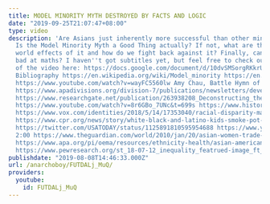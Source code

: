 ```yaml
---
title: MODEL MINORITY MYTH DESTROYED BY FACTS AND LOGIC
date: "2019-09-25T21:07:47+08:00"
type: video
description: 'Are Asians just inherently more successful than other minority groups?
  Is the Model Minority Myth a Good Thing actually? If not, what are the harmful real
  world effects of it and how do we fight back against it? Finally, can Asians be
  bad at maths? I haven''t got subtitles yet, but feel free to check out the script
  of the video here: https://docs.google.com/document/d/10dvSMSorgRKkrUwMzbkyYfYUnQzLgnzql_2BlZQOxGE/edit?usp=sharing
  Bibliography https://en.wikipedia.org/wiki/Model_minority https://en.wikipedia.org/wiki/Asian_immigration_to_the_United_States
  https://www.youtube.com/watch?v=wayFC5560lw Amy Chau, Battle Hymn of the Tiger Mother
  https://www.apadivisions.org/division-7/publications/newsletters/developmental/2013/07/tiger-parenting
  https://www.researchgate.net/publication/263938208_Deconstructing_the_Myth_of_the_Tiger_Mother_An_Introduction_to_the_Special_Issue_on_Tiger_Parenting_Asian-Heritage_Families_and_ChildAdolescent_Well-Being_INTRODUCTION
  https://www.youtube.com/watch?v=8r6GBo_7UNc&t=699s https://www.history.com/news/the-brutal-history-of-anti-latino-discrimination-in-america
  https://www.vox.com/identities/2018/5/14/17353040/racial-disparity-marijuana-arrests-new-york-city-nypd
  https://www.cpr.org/news/story/white-black-and-latino-kids-smoke-pot-same-rates-arrest-rates-thats-different
  https://twitter.com/USATODAY/status/1125891810595954688 https://www.youtube.com/watch?v=7zDpMo-yE2A&t=14s
  2:00 https://www.theguardian.com/world/2010/jan/20/asian-women-trade-union-grunwick
  https://www.apa.org/pi/oema/resources/ethnicity-health/asian-american/article-mental-health
  https://www.pewresearch.org/st_18-07-12_inequality_featrued-image_ft_blog/ https://www.newstatesman.com/politics/staggers/2017/10/non-muslims-experiencing-islamophobic-attacks'
publishdate: "2019-08-08T14:46:33.000Z"
url: /anarchoboy/FUTDALj_MuQ/
providers:
  youtube:
    id: FUTDALj_MuQ
---
```

